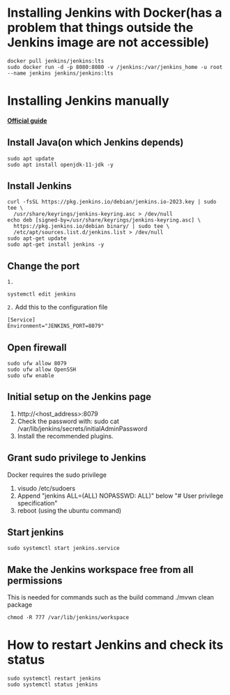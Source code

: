 # Installing Jenkins with Docker(has a problem that things outside the Jenkins image are not accessible)
~~~
docker pull jenkins/jenkins:lts
sudo docker run -d -p 8080:8080 -v /jenkins:/var/jenkins_home -u root --name jenkins jenkins/jenkins:lts
~~~

# Installing Jenkins manually
#### [Official guide](https://www.jenkins.io/doc/book/installing/linux/)
## Install Java(on which Jenkins depends)
~~~
sudo apt update
sudo apt install openjdk-11-jdk -y
~~~
## Install Jenkins
~~~
curl -fsSL https://pkg.jenkins.io/debian/jenkins.io-2023.key | sudo tee \
  /usr/share/keyrings/jenkins-keyring.asc > /dev/null
echo deb [signed-by=/usr/share/keyrings/jenkins-keyring.asc] \
  https://pkg.jenkins.io/debian binary/ | sudo tee \
  /etc/apt/sources.list.d/jenkins.list > /dev/null
sudo apt-get update
sudo apt-get install jenkins -y
~~~

## Change the port
`1.`
~~~
systemctl edit jenkins
~~~
`2.` Add this to the configuration file
~~~
[Service]
Environment="JENKINS_PORT=8079"
~~~

## Open firewall
~~~
sudo ufw allow 8079
sudo ufw allow OpenSSH
sudo ufw enable
~~~

## Initial setup on the Jenkins page
1. http://<host_address>:8079
2. Check the password with: sudo cat /var/lib/jenkins/secrets/initialAdminPassword
3. Install the recommended plugins.

## Grant sudo privilege to Jenkins
Docker requires the sudo privilege
1. visudo /etc/sudoers
2. Append "jenkins ALL=(ALL) NOPASSWD: ALL)" below "# User privilege specification"
3. reboot (using the ubuntu command)
## Start jenkins
~~~
sudo systemctl start jenkins.service
~~~

## Make the Jenkins workspace free from all permissions
This is needed for commands such as the build command ./mvwn clean package
~~~
chmod -R 777 /var/lib/jenkins/workspace
~~~

# How to restart Jenkins and check its status
~~~
sudo systemctl restart jenkins
sudo systemctl status jenkins
~~~
